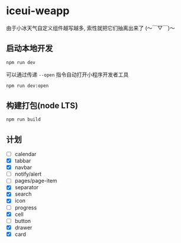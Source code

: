 # iceui-weapp

由于小冰天气自定义组件越写越多, 索性就把它们抽离出来了 (～￣▽￣)～

## 启动本地开发

```bash
npm run dev
```

可以通过传递 `--open` 指令自动打开小程序开发者工具
```bash
npm run dev:open
```

## 构建打包(node LTS)

```bash
npm run build
```

## 计划
- [ ] calendar  
- [x] tabbar  
- [x] navbar  
- [ ] notify/alert  
- [ ] pages/page-item  
- [x] separator  
- [x] search  
- [x] icon  
- [ ] progress  
- [x] cell  
- [ ] button  
- [x] drawer  
- [x] card  
